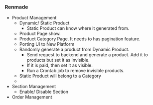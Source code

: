 ### Renmade

- Product Management
  - Dynamic/ Static Product
    - Static Product can know where it generated from.
  - Product Page show.
  - Product Category Page. It needs to has pagination feature.
  - Porting UI to New Platform
  - Randomly generate a product from Dynamic Product.
    - Send request to backend and generate a product. Add it to products but set it as invisible.
    - If it is paid, then set it as visible.
    - Run a Crontab job to remove invisible products.
  - Static Product will belong to a Category
  -
- Section Management
  - Enable/ Disable Section
- Order Management

